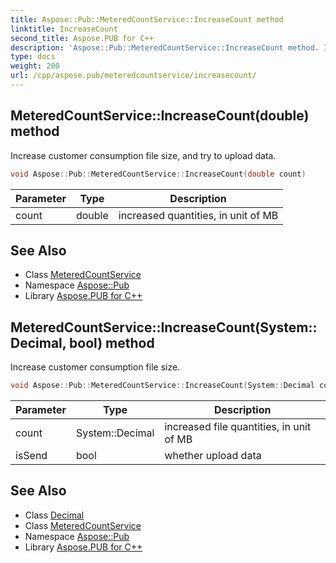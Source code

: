 ```yaml
---
title: Aspose::Pub::MeteredCountService::IncreaseCount method
linktitle: IncreaseCount
second_title: Aspose.PUB for C++
description: 'Aspose::Pub::MeteredCountService::IncreaseCount method. Increase customer consumption file size, and try to upload data in C++.'
type: docs
weight: 200
url: /cpp/aspose.pub/meteredcountservice/increasecount/
---
```

## MeteredCountService::IncreaseCount(double) method


Increase customer consumption file size, and try to upload data.

```cpp
void Aspose::Pub::MeteredCountService::IncreaseCount(double count)
```


| Parameter | Type | Description |
| --- | --- | --- |
| count | double | increased quantities, in unit of MB |

## See Also

* Class [MeteredCountService](../)
* Namespace [Aspose::Pub](../../)
* Library [Aspose.PUB for C++](../../../)
## MeteredCountService::IncreaseCount(System::Decimal, bool) method


Increase customer consumption file size.

```cpp
void Aspose::Pub::MeteredCountService::IncreaseCount(System::Decimal count, bool isSend)
```


| Parameter | Type | Description |
| --- | --- | --- |
| count | System::Decimal | increased file quantities, in unit of MB |
| isSend | bool | whether upload data |

## See Also

* Class [Decimal](../../../system/decimal/)
* Class [MeteredCountService](../)
* Namespace [Aspose::Pub](../../)
* Library [Aspose.PUB for C++](../../../)
